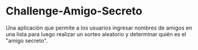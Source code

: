 # Challenge-Amigo-Secreto
Una aplicación que permite a los usuarios ingresar nombres de amigos en una lista para luego realizar un sorteo aleatorio y determinar quién es el "amigo secreto".
